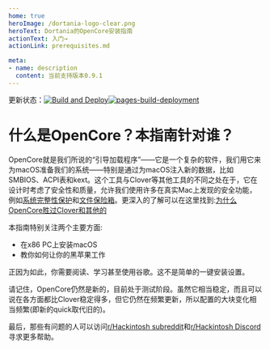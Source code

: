 ```yaml
---
home: true
heroImage: /dortania-logo-clear.png
heroText: Dortania的OpenCore安装指南
actionText: 入门→
actionLink: prerequisites.md

meta:
- name: description
  content: 当前支持版本0.9.1
---
```


更新状态：[![Build and Deploy](https://github.mirrors.xuanxuan1231.tk/xuanxuan1231/OpenCore-Install-Guide/actions/workflows/vuepress-deploy.yml/badge.svg)](https://github.com/xuanxuan1231/OpenCore-Install-Guide/actions/workflows/vuepress-deploy.yml)[![pages-build-deployment](https://github.mirrors.xuanxuan1231.tk/xuanxuan1231/OpenCore-Install-Guide/actions/workflows/pages/pages-build-deployment/badge.svg)](https://github.com/xuanxuan1231/OpenCore-Install-Guide/actions/workflows/pages/pages-build-deployment)
# 什么是OpenCore？本指南针对谁？

OpenCore就是我们所说的“引导加载程序”——它是一个复杂的软件，我们用它来为macOS准备我们的系统——特别是通过为macOS注入新的数据，比如SMBIOS、ACPI表和kext。这个工具与Clover等其他工具的不同之处在于，它在设计时考虑了安全性和质量，允许我们使用许多在真实Mac上发现的安全功能，例如[系统完整性保护](https://support.apple.com/zh-cn/HT204899)和[文件保险箱](https://support.apple.com/zh-cn/HT204837)。更深入的了解可以在这里找到:[为什么OpenCore胜过Clover和其他的](why-oc.md)

本指南特别关注两个主要方面:

* 在x86 PC上安装macOS
* 教你如何让你的黑苹果工作

正因为如此，你需要阅读、学习甚至使用谷歌。这不是简单的一键安装设置。

请记住，OpenCore仍然是新的，目前处于测试阶段。虽然它相当稳定，而且可以说在各方面都比Clover稳定得多，但它仍然在频繁更新，所以配置的大块变化相当频繁(即新的quick取代旧的)。

最后，那些有问题的人可以访问[r/Hackintosh subreddit](https://www.reddit.com/r/hackintosh/)和[r/Hackintosh Discord](https://discord.gg/u8V7N5C)寻求更多帮助。
